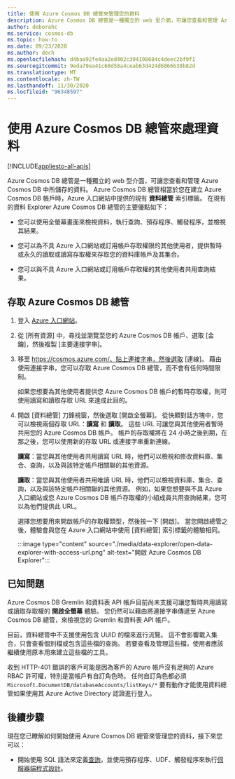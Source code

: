 ```yaml
---
title: 使用 Azure Cosmos DB 總管來管理您的資料
description: Azure Cosmos DB 總管是一種獨立的 web 型介面，可讓您查看和管理 Azure Cosmos DB 中所儲存的資料。
author: deborahc
ms.service: cosmos-db
ms.topic: how-to
ms.date: 09/23/2020
ms.author: dech
ms.openlocfilehash: d4baa92fe4aa2ed402c394198684c4deec2bf9f1
ms.sourcegitcommit: 9eda79ea41c60d58a4ceab63d424d6866b38b82d
ms.translationtype: MT
ms.contentlocale: zh-TW
ms.lasthandoff: 11/30/2020
ms.locfileid: "96348597"
---
```

# <a name="work-with-data-using-azure-cosmos-db-explorer"></a>使用 Azure Cosmos DB 總管來處理資料 
[!INCLUDE[appliesto-all-apis](includes/appliesto-all-apis.md)]

Azure Cosmos DB 總管是一種獨立的 web 型介面，可讓您查看和管理 Azure Cosmos DB 中所儲存的資料。 Azure Cosmos DB 總管相當於您在建立 Azure Cosmos DB 帳戶時，Azure 入口網站中提供的現有 **資料總管** 索引標籤。 在現有的資料 Explorer Azure Cosmos DB 總管的主要優點如下：

* 您可以使用全螢幕畫面來檢視資料，執行查詢、預存程序、觸發程序，並檢視其結果。  

* 您可以為不具 Azure 入口網站或訂用帳戶存取權限的其他使用者，提供暫時或永久的讀取或讀寫存取權來存取您的資料庫帳戶及其集合。  

* 您可以與不具 Azure 入口網站或訂用帳戶存取權的其他使用者共用查詢結果。  

## <a name="access-azure-cosmos-db-explorer"></a>存取 Azure Cosmos DB 總管

1. 登入 [Azure 入口網站](https://portal.azure.com/)。 

2. 從 [所有資源] 中，尋找並瀏覽至您的 Azure Cosmos DB 帳戶、選取 [金鑰]，然後複製 [主要連接字串]。  

3. 移至 https://cosmos.azure.com/、貼上連接字串，然後選取 [連線]。 藉由使用連接字串，您可以存取 Azure Cosmos DB 總管，而不會有任何時間限制。  

   如果您想要為其他使用者提供您 Azure Cosmos DB 帳戶的暫時存取權，則可使用讀寫和讀取存取 URL 來達成此目的。 

4. 開啟 [資料總管] 刀鋒視窗，然後選取 [開啟全螢幕]。 從快顯對話方塊中，您可以檢視兩個存取 URL：**讀寫** 和 **讀取**。 這些 URL 可讓您與其他使用者暫時共用您的 Azure Cosmos DB 帳戶。 帳戶的存取權將在 24 小時之後到期，在那之後，您可以使用新的存取 URL 或連接字串重新連線。 

   **讀寫**：當您與其他使用者共用讀寫 URL 時，他們可以檢視和修改資料庫、集合、查詢，以及與該特定帳戶相關聯的其他資源。

   **讀取**：當您與其他使用者共用唯讀 URL 時，他們可以檢視資料庫、集合、查詢，以及與該特定帳戶相關聯的其他資源。 例如，如果您想要與不具 Azure 入口網站或您 Azure Cosmos DB 帳戶存取權的小組成員共用查詢結果，您可以為他們提供此 URL。

   選擇您想要用來開啟帳戶的存取權類型，然後按一下 [開啟]。 當您開啟總管之後，體驗會與您在 Azure 入口網站中使用 [資料總管] 索引標籤的體驗相同。

   :::image type="content" source="./media/data-explorer/open-data-explorer-with-access-url.png" alt-text="開啟 Azure Cosmos DB Explorer":::

## <a name="known-issues"></a>已知問題

Azure Cosmos DB Gremlin 和資料表 API 帳戶目前尚未支援可讓您暫時共用讀寫或讀取存取權的 **開啟全螢幕** 體驗。 您仍然可以藉由將連接字串傳遞至 Azure Cosmos DB 總管，來檢視您的 Gremlin 和資料表 API 帳戶。 

目前，資料總管中不支援使用包含 UUID 的檔來進行流覽。 這不會影響載入集合，只會查看個別檔或包含這些檔的查詢。 若要查看及管理這些檔，使用者應該繼續使用原本用來建立這些檔的工具。

收到 HTTP-401 錯誤的客戶可能是因為客戶的 Azure 帳戶沒有足夠的 Azure RBAC 許可權，特別是當帳戶有自訂角色時。 任何自訂角色都必須 `Microsoft.DocumentDB/databaseAccounts/listKeys/*` 要有動作才能使用資料總管如果使用其 Azure Active Directory 認證進行登入。

## <a name="next-steps"></a>後續步驟

現在您已瞭解如何開始使用 Azure Cosmos DB 總管來管理您的資料，接下來您可以：

* 開始使用 SQL 語法來定義[查詢](./sql-query-getting-started.md)，並使用預存程序、UDF、觸發程序來執行[伺服器端程式設計](stored-procedures-triggers-udfs.md)。
